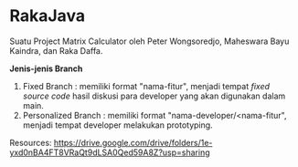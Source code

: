 # RakaJava
Suatu Project Matrix Calculator oleh Peter Wongsoredjo, Maheswara Bayu Kaindra, dan Raka Daffa.

**Jenis-jenis Branch**
1. Fixed Branch : memiliki format "nama-fitur", menjadi tempat _fixed source code_ hasil diskusi para developer yang akan digunakan dalam main.
2. Personalized Branch : memiliki format "nama-developer/<nama-fitur", menjadi tempat developer melakukan prototyping.

Resources: https://drive.google.com/drive/folders/1e-yxd0nBA4FT8VRaQt9dLSA0Qed59A8Z?usp=sharing
